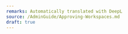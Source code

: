 ```yaml
---
remarks: Automatically translated with DeepL
source: /AdminGuide/Approving-Workspaces.md
draft: true
---
```


